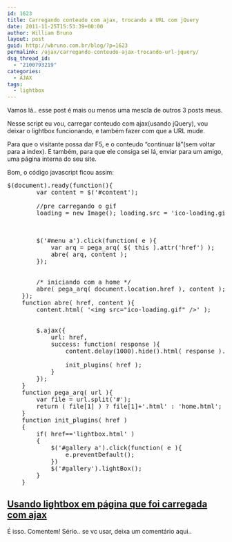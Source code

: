 ```yaml
---
id: 1623
title: Carregando conteudo com ajax, trocando a URL com jQuery
date: 2011-11-25T15:53:39+00:00
author: William Bruno
layout: post
guid: http://wbruno.com.br/blog/?p=1623
permalink: /ajax/carregando-conteudo-ajax-trocando-url-jquery/
dsq_thread_id:
  - "2100793219"
categories:
  - AJAX
tags:
  - lightbox
---
```

Vamos lá.. esse post é mais ou menos uma mescla de outros 3 posts meus.
  
Nesse script eu vou, carregar conteudo com ajax(usando jQuery), vou deixar o lightbox funcionando, e também fazer com que a URL mude.

Para que o visitante possa dar F5, e o conteudo &#8220;continuar lá&#8221;(sem voltar para a index). E também, para que ele consiga sei lá, enviar para um amigo, uma página interna do seu site.
  
<!--more-->


  
Bom, o código javascript ficou assim:

<pre name="code" class="javascript">$(document).ready(function(){
		var content = $('#content');

		//pre carregando o gif
		loading = new Image(); loading.src = 'ico-loading.gif';
		
		
		
		$('#menu a').click(function( e ){
			var arq = pega_arq( $( this ).attr('href') );
			abre( arq, content );
		});
		
		
		/* iniciando com a home */
		abre( pega_arq( document.location.href ), content ); 
	});
	function abre( href, content ){
		content.html( '&lt;img src="ico-loading.gif" />' );
		

		$.ajax({
			url: href,
			success: function( response ){		
				content.delay(1000).hide().html( response ).fadeIn();
				
				init_plugins( href );
			}
		});
	}
	function pega_arq( url ){
		var file = url.split('#');
		return ( file[1] ) ? file[1]+'.html' : 'home.html';
	}
	function init_plugins( href )
	{
		if( href=='lightbox.html' )
		{
			$('#gallery a').click(function( e ){
				e.preventDefault();
			})
			$('#gallery').lightBox();
		}
	}
</pre>

## <a href="http://www.wbruno.com.br/scripts/ajax-url.html#lightbox" target="_blank">Usando lightbox em página que foi carregada com ajax</a>

É isso. Comentem! Sério.. se vc usar, deixa um comentário aqui..